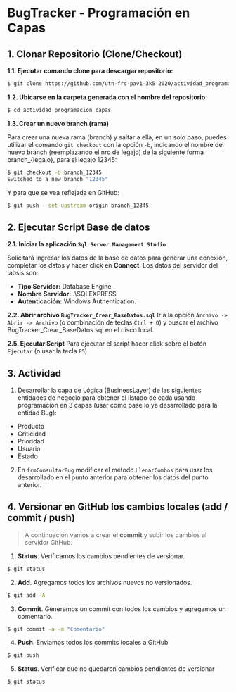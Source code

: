 # BugTracker - Programación en Capas


## 1. Clonar Repositorio (Clone/Checkout)

**1.1. Ejecutar comando clone para descargar repositorio:** 
```sh
$ git clone https://github.com/utn-frc-pav1-3k5-2020/actividad_programacion_capas.git
```
**1.2. Ubicarse en la carpeta generada con el nombre del repositorio:**

```sh
$ cd actividad_programacion_capas
```

**1.3. Crear un nuevo branch (rama)**

Para crear una nueva rama (branch) y saltar a ella, en un solo paso, puedes utilizar el comando  `git checkout`  con la opción  `-b`, indicando el nombre del nuevo branch (reemplazando el nro de legajo) de la siguiente forma branch_{legajo}, para el legajo 12345:

```sh
$ git checkout -b branch_12345 
Switched to a new branch "12345"
```
Y para que se vea reflejada en GitHub:
```sh
$ git push --set-upstream origin branch_12345
```

## 2. Ejecutar Script Base de datos
**2.1. Iniciar la aplicación `Sql Server Management Studio`**

Solicitará ingresar los datos de la base de datos para generar una conexión, completar los datos y hacer click en **Connect**. Los datos del servidor del labsis son:

 - **Tipo Servidor:** Database Engine
 - **Nombre Servidor:** .\SQLEXPRESS
 - **Autenticación:** Windows Authentication.
 
 
 **2.2. Abrir archivo `BugTracker_Crear_BaseDatos.sql`**
 Ir a la opción `Archivo -> Abrir -> Archivo` (o combinación de teclas `Ctrl + O`) y buscar el archivo BugTracker_Crear_BaseDatos.sql en el disco local.
  

**2.5. Ejecutar Script** 
Para ejecutar el script hacer click sobre el botón `Ejecutar` (o usar la tecla `F5`)

## 3. Actividad
1. Desarrollar la capa de Lógica (BusinessLayer) de las siguientes entidades de negocio para obtener el listado de cada usando programación en 3 capas (usar como base lo ya desarrollado para la entidad Bug):
* Producto
* Criticidad
* Prioridad
* Usuario
* Estado

2. En `frmConsultarBug` modificar el método `LlenarCombos` para usar los desarrollado en el punto anterior para obtener los datos del punto anterior.

## 4. Versionar en GitHub los cambios locales (add / commit / push)

> A continuación vamos a crear el **commit** y subir los cambios al servidor GitHub.

1. **Status**. Verificamos los cambios pendientes de versionar.

```sh
$ git status
```

2. **Add**. Agregamos todos los archivos nuevos no versionados.

```sh
$ git add -A
```

3. **Commit**. Generamos un commit con todos los cambios y agregamos un comentario.

```sh
$ git commit -a -m "Comentario"
```

4. **Push**. Enviamos todos los commits locales a GitHub

```sh
$ git push
```

5. **Status**. Verificar que no quedaron cambios pendientes de versionar

```sh
$ git status
```
